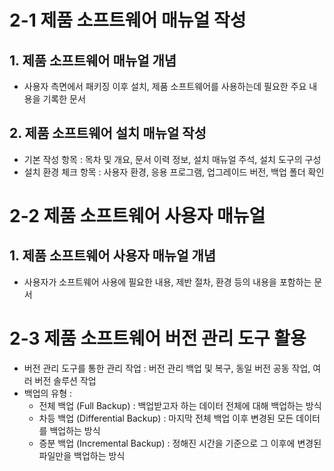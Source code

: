 # 2-1 제품 소프트웨어 매뉴얼 작성

## 1. 제품 소프트웨어 매뉴얼 개념
- 사용자 측면에서 패키징 이후 설치, 제품 소프트웨어를 사용하는데 필요한 주요 내용을 기록한 문서

## 2. 제품 소프트웨어 설치 매뉴얼 작성
- 기본 작성 항목 : 목차 및 개요, 문서 이력 정보, 설치 매뉴얼 주석, 설치 도구의 구성
- 설치 환경 체크 항목 : 사용자 환경, 응용 프로그램, 업그레이드 버전, 백업 폴더 확인

# 2-2 제품 소프트웨어 사용자 매뉴얼

## 1. 제품 소프트웨어 사용자 매뉴얼 개념
- 사용자가 소프트웨어 사용에 필요한 내용, 제반 절차, 환경 등의 내용을 포함하는 문서

# 2-3 제품 소프트웨어 버전 관리 도구 활용
- 버전 관리 도구를 통한 관리 작업 : 버전 관리 백업 및 복구, 동일 버전 공동 작업, 여러 버전 솔루션 작업
- 백업의 유형 :
  - 전체 백업 (Full Backup) : 백업받고자 하는 데이터 전체에 대해 백업하는 방식
  - 차등 백업 (Differential Backup) : 마지막 전체 백업 이후 변경된 모든 데이터를 백업하는 방식
  - 증분 백업 (Incremental Backup) : 정해진 시간을 기준으로 그 이후에 변경된 파일만을 백업하는 방식
